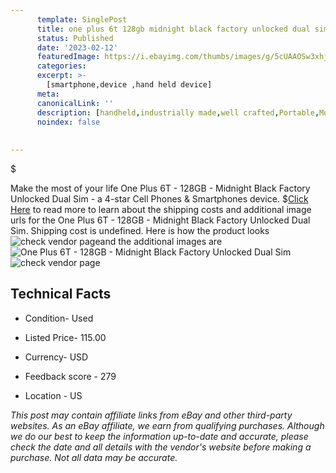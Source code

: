 ```yaml
---
      template: SinglePost
      title: one plus 6t 128gb midnight black factory unlocked dual sim
      status: Published
      date: '2023-02-12'
      featuredImage: https://i.ebayimg.com/thumbs/images/g/5cUAAOSw3xhj3cvj/s-l225.jpg
      categories: 
      excerpt: >-
        [smartphone,device ,hand held device]
      meta:
      canonicalLink: ''
      description: [handheld,industrially made,well crafted,Portable,Mobile,Compact,Convenient,Lightweight,Maneuverable,Man-portable,Miniature,Carriable,Hand-held,Light,Holdable,Transportable,Mobile device,Pocket-sized,On-the-go,Wireless,Cordless,Compact size,Convenient size, smartphone,device ,hand held device]
      noindex: false
      
        
---
```

$

Make the most of your life One Plus 6T - 128GB - Midnight Black Factory Unlocked Dual Sim - a 4-star Cell Phones & Smartphones device.
$[Click Here](https://www.ebay.com/itm/304802047897?hash=item46f79e2799%3Ag%3A5cUAAOSw3xhj3cvj&mkevt=1&mkcid=1&mkrid=711-53200-19255-0&campid=%253CePNCampaignId%253E&customid=%253CreferenceId%253E&toolid=10049) to read more to learn about the shipping costs and additional image urls for the One Plus 6T - 128GB - Midnight Black Factory Unlocked Dual Sim. Shipping cost is undefined. Here is how the product looks ![check vendor page](https://i.ebayimg.com/thumbs/images/g/5cUAAOSw3xhj3cvj/s-l225.jpg)and the additional images are![One Plus 6T - 128GB - Midnight Black Factory Unlocked Dual Sim](https://i.ebayimg.com/images/g/5cUAAOSw3xhj3cvj/s-l1600.jpg)![check vendor page](https://origin-galleryplus.ebayimg.com/ws/web/304802047897_2_0_1/225x225.jpg,https://origin-galleryplus.ebayimg.com/ws/web/304802047897_3_0_1/225x225.jpg,https://origin-galleryplus.ebayimg.com/ws/web/304802047897_4_0_1/225x225.jpg,https://origin-galleryplus.ebayimg.com/ws/web/304802047897_5_0_1/225x225.jpg,https://origin-galleryplus.ebayimg.com/ws/web/304802047897_6_0_1/225x225.jpg,https://origin-galleryplus.ebayimg.com/ws/web/304802047897_7_0_1/225x225.jpg,https://origin-galleryplus.ebayimg.com/ws/web/304802047897_8_0_1/225x225.jpg,https://origin-galleryplus.ebayimg.com/ws/web/304802047897_9_0_1/225x225.jpg,https://origin-galleryplus.ebayimg.com/ws/web/304802047897_10_0_1/225x225.jpg,https://origin-galleryplus.ebayimg.com/ws/web/304802047897_11_0_1/225x225.jpg,https://origin-galleryplus.ebayimg.com/ws/web/304802047897_12_0_1/225x225.jpg)



 ## Technical Facts 



     
      

 - Condition- Used 


      

 - Listed Price- 115.00 


      

 - Currency- USD 


      

 - Feedback score - 279 


      

 - Location - US 


      
      

 *_This post may contain affiliate links from eBay and other third-party websites. As an eBay affiliate, we earn from qualifying purchases. Although we do our best to keep the information up-to-date and accurate, please check the date and all details with the vendor's website before making a purchase. Not all data may be accurate._*






